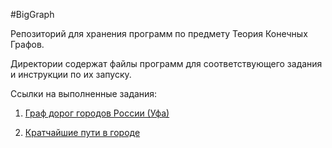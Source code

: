 #BigGraph

Репозиторий для хранения программ по предмету Теория Конечных Графов.

Директории содержат файлы программ для соответствующего задания и инструкции по их запуску.

Ссылки на выполненные задания:

1. [Граф дорог городов России (Уфа)](https://github.com/vahriin/BigGraph/tree/master/Task1)

1. [Кратчайшие пути в городе](https://github.com/vahriin/BigGraph/tree/master/Task2)
